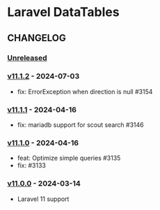 # Laravel DataTables 

## CHANGELOG

### [Unreleased]

### [v11.1.2](https://github.com/yajra/laravel-datatables/compare/v11.1.1...v11.1.2) - 2024-07-03

- fix: ErrorException when direction is null #3154

### [v11.1.1](https://github.com/yajra/laravel-datatables/compare/v11.1.0...v11.1.1) - 2024-04-16

- fix: mariadb support for scout search #3146

### [v11.1.0](https://github.com/yajra/laravel-datatables/compare/v11.0.0...v11.1.0) - 2024-04-16

- feat: Optimize simple queries #3135
- fix: #3133

### [v11.0.0](https://github.com/yajra/laravel-datatables/compare/v11.0.0...master) - 2024-03-14

- Laravel 11 support


[Unreleased]: https://github.com/yajra/laravel-datatables/compare/v11.0.0...master

